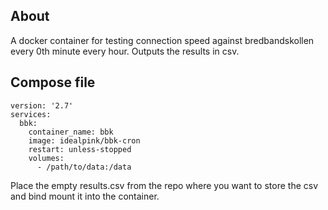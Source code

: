 ## About

A docker container for testing connection speed against bredbandskollen every 0th minute every hour.
Outputs the results in csv.

## Compose file

```
version: '2.7'
services:
  bbk:
    container_name: bbk
    image: idealpink/bbk-cron
    restart: unless-stopped
    volumes:
      - /path/to/data:/data
```

Place the empty results.csv from the repo where you want
to store the csv and bind mount it into the container.
